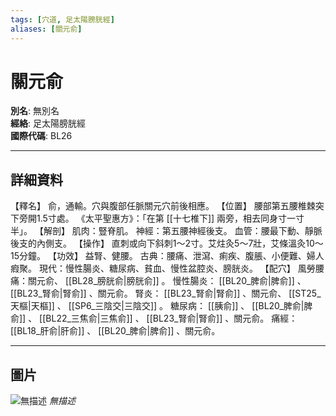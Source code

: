 ```yaml
---
tags: [穴道, 足太陽膀胱經]
aliases: [關元俞]
---
```


# 關元俞

**別名**: 無別名  
**經絡**: 足太陽膀胱經  
**國際代碼**: BL26  

---

## 詳細資料
【釋名】
俞，通輸。穴與腹部任脈關元穴前後相應。
【位置】
腰部第五腰椎棘突下旁開1.5寸處。
《太平聖惠方》：「在第 [[十七椎下]] 兩旁，相去同身寸一寸半」。
【解剖】
肌肉：豎脊肌。
神經：第五腰神經後支。
血管：腰最下動、靜脈後支的內側支。
【操作】
直刺或向下斜刺1～2寸。艾炷灸5～7壯，艾條溫灸10～15分鐘。
【功效】
益腎、健腰。
古典：腰痛、泄瀉、痢疾、腹脹、小便難、婦人瘕聚。
現代：慢性腸炎、糖尿病、貧血、慢性盆腔炎、膀胱炎。
【配穴】
風勞腰痛：關元俞、 [[BL28_膀胱俞|膀胱俞]] 。
慢性腸炎： [[BL20_脾俞|脾俞]] 、 [[BL23_腎俞|腎俞]] 、關元俞。
腎炎： [[BL23_腎俞|腎俞]] 、關元俞、 [[ST25_天樞|天樞]] 、 [[SP6_三陰交|三陰交]] 。
糖尿病： [[胰俞]] 、 [[BL20_脾俞|脾俞]] 、 [[BL22_三焦俞|三焦俞]] 、 [[BL23_腎俞|腎俞]] 、關元俞。
痛經： [[BL18_肝俞|肝俞]] 、 [[BL20_脾俞|脾俞]] 、關元俞。

---

## 圖片
![無描述](https://yibian.hopto.org/pic/shu16/230.gif)
_無描述_

